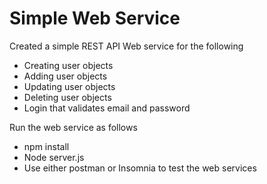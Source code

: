 # Simple Web Service
Created a simple REST API Web service for the following
* Creating user objects
* Adding user objects
* Updating user objects
* Deleting user objects
* Login that validates email and password

Run the web service as follows
* npm install
* Node server.js
* Use either postman or Insomnia to test the web services
